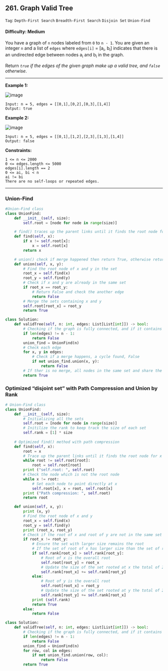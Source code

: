 ## 261. Graph Valid Tree

```Tag```: ```Depth-First Search``` ```Breadth-First Search``` ```Disjoin Set``` ```Union-Find```

#### Difficulty: Medium

You have a graph of ```n``` nodes labeled from ```0``` to ```n - 1```. You are given an integer ```n``` and a list of ```edges``` where ```edges[i]``` = [a<sub>i</sub>, b<sub>i</sub>] indicates that there is an undirected edge between nodes a<sub>i</sub> and b<sub>i</sub> in the graph.

Return _```true``` if the edges of the given graph make up a valid tree, and ```false``` otherwise_.

---

__Example 1:__

![image](https://assets.leetcode.com/uploads/2021/03/12/tree1-graph.jpg)
```
Input: n = 5, edges = [[0,1],[0,2],[0,3],[1,4]]
Output: true
```

__Example 2:__

![image](https://assets.leetcode.com/uploads/2021/03/12/tree2-graph.jpg)
```
Input: n = 5, edges = [[0,1],[1,2],[2,3],[1,3],[1,4]]
Output: false
```

__Constraints:__
```
1 <= n <= 2000
0 <= edges.length <= 5000
edges[i].length == 2
0 <= ai, bi < n
ai != bi
There are no self-loops or repeated edges.
```

---

### Union-Find

```Python
#Union-Find class
class UnionFind:
    def __init__(self, size):
        self.root = [node for node in range(size)]

    # find() traces up the parent links until it finds the root node for x, and returns that root.
    def find(self, x):
        if x != self.root[x]:
            x = self.root[x]
        return x

    # union() check if merge happened then return True, otherwise return False
    def union(self, x, y):
        # Find the root node of x and y in the set
        root_x = self.find(x)
        root_y = self.find(y)
        # Check if x and y are already in the same set
        if root_x == root_y:
            # Return False and check the another edge
            return False
        # Merge the sets containing x and y
        self.root[root_x] = root_y
        return True

class Solution:
    def validTree(self, n: int, edges: List[List[int]]) -> bool:
        # Checking if the graph is fully connected, and if it contains n - 1 edges, then it is a tree
        if len(edges) != n - 1:
            return False
        union_find = UnionFind(n)
        # Check each edge
        for x, y in edges:
            # Check if a merge happens, a cycle found, False
            if not union_find.union(x, y):
                return False
        # If ther is no merge, all nodes in the same set and share the same root node, True
        return True
```

### Optimized “disjoint set” with Path Compression and Union by Rank

```Python
# Union-Find class
class UnionFind:
    def __init__(self, size):
        # Initializing all the sets
        self.root = [node for node in range(size)]
        # Initilize the rank to keep track the size of each set
        self.rank = [1] * size
    
    # Optimized find() method with path compression
    def find(self, x):
        root = x
        # Trace up the parent links until it finds the root node for x
        while root != self.root[root]:
            root = self.root[root]
        print ("self.root: ", self.root)
        # Check the node which is not the root node
        while x != root:
            # Set each node to point directly at x
            self.root[x], x = root, self.root[x]
        print ("Path compression: ", self.root)
        return root

    def union(self, x, y):
        print (x, y)
        # Find the root node of x and y
        root_x = self.find(x)
        root_y = self.find(y)
        print (root_x, root_y)        
        # Check if the root of x and root of y are not in the same set
        if root_x != root_y:
            # Ensure the set with larger size remains the root
            # If the set of root of x has larger size than the set of root of y
            if self.rank[root_x] > self.rank[root_y]:
                # Root of x is the overall root
                self.root[root_y] = root_x
                # Update the size of the set rooted at x the total of 2 sets 
                self.rank[root_x] += self.rank[root_y]
            else:
                # Root of y is the overall root
                self.root[root_x] = root_y
                # Update the size of the set rooted at y the total of 2 sets 
                self.rank[root_y] += self.rank[root_x]
            print (self.rank)
            return True
        else:
            return False

class Solution:
    def validTree(self, n: int, edges: List[List[int]]) -> bool:
        # Checking if the graph is fully connected, and if it contains n - 1 edges, then it is a tree
        if len(edges) != n - 1:
            return False
        union_find = UnionFind(n)
        for row, col in edges:
            if not union_find.union(row, col):
                return False
        return True
```
